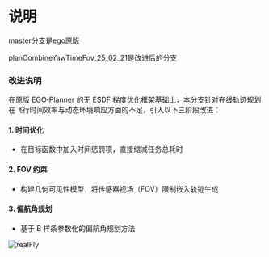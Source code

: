 # 说明

master分支是ego原版

planCombineYawTimeFov_25_02_21是改进后的分支





### 改进说明

在原版 EGO‑Planner 的无 ESDF 梯度优化框架基础上，本分支针对在线轨迹规划在飞行时间效率与动态环境响应方面的不足，引入以下三阶段改进：

#### 1. 时间优化
- 在目标函数中加入时间惩罚项，直接缩减任务总耗时  

#### 2. FOV 约束
- 构建几何可见性模型，将传感器视场（FOV）限制嵌入轨迹生成  

#### 3. 偏航角规划
- 基于 B 样条参数化的偏航角规划方法  





<!-- #### 视频为改进算法的实机飞行视频

## 演示视频

<video src="video/realFly.mp4" controls autoplay loop muted width="600">
</video> -->
![realFly](video/realFly.gif)